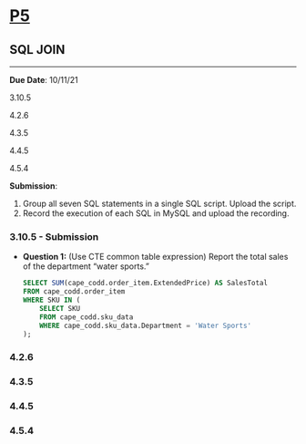# [P5](https://iu.instructure.com/courses/2018740/assignments/12732653)

## SQL JOIN
---
**Due Date**: 10/11/21

3.10.5

4.2.6

4.3.5

4.4.5

4.5.4

**Submission**:
1. Group all seven SQL statements in a single SQL script. Upload the script.
2. Record the execution of each SQL in MySQL and upload the recording.



### 3.10.5 - Submission
- **Question 1:**
    (Use CTE common table expression) Report the total sales of the department “water sports.”

    ```sql
    SELECT SUM(cape_codd.order_item.ExtendedPrice) AS SalesTotal
    FROM cape_codd.order_item
    WHERE SKU IN (
        SELECT SKU
        FROM cape_codd.sku_data
        WHERE cape_codd.sku_data.Department = 'Water Sports'
    );
    ```


### 4.2.6

### 4.3.5

### 4.4.5

### 4.5.4
